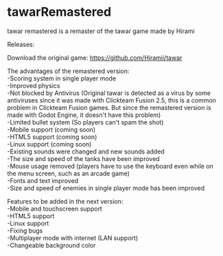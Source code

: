 # tawarRemastered

tawar remastered is a remaster of the tawar game made by Hirami

Releases:

Download the original game: https://github.com/Hiramii/tawar

The advantages of the remastered version:  
-Scoring system in single player mode  
-Improved physics  
-Not blocked by Antivirus (Original tawar is detected as a virus by some antiviruses since it was made with Clickteam Fusion 2.5, this is a common problem in Clickteam Fusion games. But since the remastered version is made with Godot Engine, it doesn't have this problem)  
-Limited bullet system (So players can't spam the shot)  
-Mobile support (coming soon)  
-HTML5 support (coming soon)  
-Linux support (coming soon)  
-Existing sounds were changed and new sounds added  
-The size and speed of the tanks have been improved  
-Mouse usage removed (players have to use the keyboard even while on the menu screen, such as an arcade game)  
-Fonts and text improved  
-Size and speed of enemies in single player mode has been improved  

Features to be added in the next version:  
-Mobile and touchscreen support  
-HTML5 support  
-Linux support  
-Fixing bugs  
-Multiplayer mode with internet (LAN support)  
-Changeable background color  
